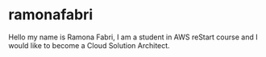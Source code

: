 # ramonafabri
Hello my name is Ramona Fabri, I am a student in AWS reStart course and I would like to become a Cloud Solution Architect.


 
